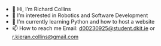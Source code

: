 - 👋 Hi, I’m Richard Collins
- 👀 I’m interested in Robotics and Software Development
- 🌱 I’m currently learning Python and how to host a website
- 📫 How to reach me Email: d00230925@student.dkit.ie or r.kieran.collins@gmail.com

